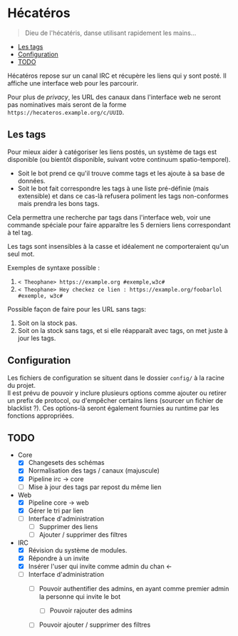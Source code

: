 # Hécatéros

>Dieu de l'hécatéris, danse utilisant rapidement les mains…

* [Les tags](#les-tags)
* [Configuration](#configuration)
* [TODO](#todo)


Hécatéros repose sur un canal IRC et récupère les liens qui y sont posté. Il affiche une interface web pour les parcourir.

Pour plus de *privacy*, les URL des canaux dans l'interface web ne seront pas nominatives mais seront de la forme
`https://hecateros.example.org/c/UUID`.


## Les tags

Pour mieux aider à catégoriser les liens postés, un système de tags est disponible (ou bientôt disponible, suivant votre continuum spatio-temporel).

* Soit le bot prend ce qu'il trouve comme tags et les ajoute à sa base de données.
* Soit le bot fait correspondre les tags à une liste pré-définie (mais extensible) et dans ce cas-là refusera poliment les tags non-conformes mais prendra
    les bons tags.

Cela permettra une recherche par tags dans l'interface web, voir une commande spéciale pour faire apparaître les 5 derniers liens correspondant à tel tag.

Les tags sont insensibles à la casse et idéalement ne comporteraient qu'un seul mot.

Exemples de syntaxe possible :

1. `< Theophane> https://example.org #exemple,w3c#`
2. `< Theophane> Hey checkez ce lien : https://example.org/foobarlol #exemple, w3c#`

Possible façon de faire pour les URL sans tags: 

1. Soit on la stock pas.
2. Soit on la stock sans tags, et si elle réapparaît avec tags, on met juste à jour les tags.


## Configuration

Les fichiers de configuration se situent dans le dossier `config/` à la racine du projet.  
Il est prévu de pouvoir y inclure plusieurs options comme ajouter ou retirer un prefix de protocol, ou d'empêcher certains liens
(sourcer un fichier de blacklist ?). Ces options-là seront également fournies au runtime par les fonctions appropriées.

## TODO

- Core
  - [x] Changesets des schémas
  - [x] Normalisation des tags / canaux (majuscule)
  - [x] Pipeline irc → core
  - [ ] Mise à jour des tags par repost du même lien
- Web
  - [x] Pipeline core → web
  - [x] Gérer le tri par lien
  - [ ] Interface d'administration
    - [ ] Supprimer des liens
    - [ ] Ajouter / supprimer des filtres
- IRC
  - [x] Révision du système de modules.
  - [x] Répondre à un invite
  - [x] Insérer l'user qui invite comme admin du chan ←
  - [ ] Interface d'administration
    - [ ] Pouvoir authentifier des admins, en ayant comme premier admin la personne qui invite le bot
      - [ ] Pouvoir rajouter des admins
    - [ ] Pouvoir ajouter / supprimer des filtres

